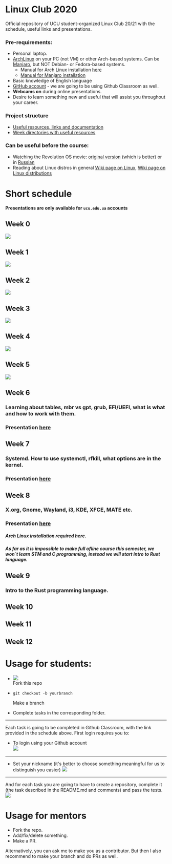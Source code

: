 # Linux Club 2020
Official repository of UCU student-organized Linux Club 20/21 with the schedule, useful links and presentations.

### Pre-requirements:
- Personal laptop.
- [ArchLinux](https://www.archlinux.org/) on your PC (not VM) or other Arch-based systems. 
Can be [Manjaro](https://manjaro.org/downloads/official/gnome/), but NOT Debian- or Fedora-based systems. 
	- Manual for Arch Linux installation [here](https://github.com/Pavlik1400/Install_arch) 
	- [Manual for Manjaro installation](./docs/manjaro_manual.md)
- Basic knowledge of English language
- [GitHub account](https://github.com/) - we are going to be using Github Classroom as well.
- **Webcams on** during online presentations.
- Desire to learn something new and useful that will assist you throughout your career.

### Project structure

* [Useful resources, links and documentation](./docs)
* [Week directories with useful resources](./resources)


### Can be useful before the course:

- Watching the Revolution OS movie: [original version](https://www.youtube.com/watch?v=4vW62KqKJ5A) (which is better) or in [Russian](https://www.youtube.com/watch?v=n1F_MfLRlX0)
- Reading about Linux distros in general [Wiki page on Linux](https://en.wikipedia.org/wiki/Linux), [Wiki page on Linux distributions](https://en.wikipedia.org/wiki/Linux_distribution)

# Short schedule
**Presentations are only available for `ucu.edu.ua` accounts**
## Week 0
[![](images/week0.png)](https://docs.google.com/presentation/d/1EbZjD7uIL3l39Jzz0QT-iJm46EA35rHrbKP2FhfYaxk/edit?usp=sharing)

## Week 1
[![](images/week1.png)](https://docs.google.com/presentation/d/1Nkb3wOmKYSy03kwFEmKTIlg73rc286YW5q-caod5j5k/edit?usp=sharing)

## Week 2
[![](images/week2.png)](https://docs.google.com/presentation/d/1FFq8y8JiED1F6LDFileied_j3WszPPxdANb-rxlKa8w/edit?usp=sharing)

## Week 3
[![](images/week3.png)](https://docs.google.com/presentation/d/1yj23xudPqUavx9zbKJduQhicnYMuJiY3ge0oDYqkhvY/edit?usp=sharing)

## Week 4
[![](images/week4.png)]()

## Week 5
[![](images/week5.png)](https://docs.google.com/presentation/d/e/2PACX-1vTmkpOZMXZ5LhFshN5sTL15caN5JTDKdf2g7xMSfKtFoGc5sqOjhukygI6xi4whgRrPPbAucvT_VQIv/pub?start=false&loop=false&delayms=3000)

## Week 6
### Learning about tables, mbr vs gpt, grub, EFI/UEFI, what is what and how to work with them.
### Presentation [here]()

## Week 7
### Systemd. How to use systemctl, rfkill, what options are in the kernel.
### Presentation [here]()

## Week 8
### X.org, Gnome, Wayland, **i3**, KDE, XFCE, MATE etc.
### Presentation [here]()

##### Arch Linux installation required here.

##### As far as it is impossible to make full ofline course this semester, we won\`t learn STM and C programming, instead we will start intro to Rust language.

## Week 9
### Intro to the Rust programming language.

## Week 10
### 

## Week 11
### 

## Week 12
### 

# Usage for students:

- ![](images/fork.png)  
    Fork this repo
    
- ```git checkout -b yourbranch```

	Make a branch

- Complete tasks in the corresponding folder.

---

Each task is going to be completed in Github Classroom, with the link provided in the schedule above. First login requires you to:
	
* To login using your Github account 	
![](images/classroom1.png)

---

* Set your nickname 
(it's better to choose something meaningful for us to distinguish you easier) 
![](images/classroom2.png)

---

And for each task you are going to have to create a repository, 
complete it (the task described in the README.md and comments) and pass the tests. 
![](images/classroom3.png)

# Usage for mentors
- Fork the repo.
- Add/fix/delete something.
- Make a PR.

Alternatively, you can ask me to make you as a contributor. But then I also recommend to make your branch and do PRs as well.
